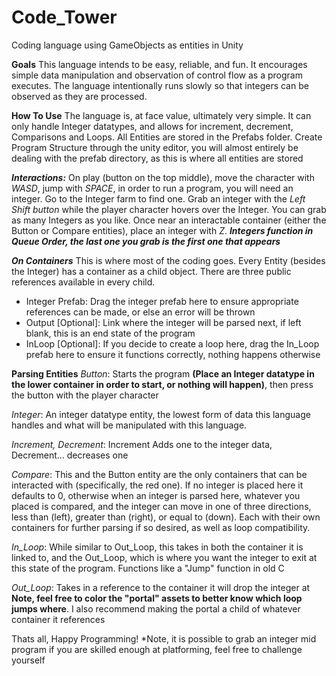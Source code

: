 # Code_Tower
Coding language using GameObjects as entities in Unity

**Goals**
This language intends to be easy, reliable, and fun. It encourages simple data manipulation and observation of control flow as a program executes. The language intentionally runs slowly so that integers can be observed as they are processed.

**How To Use**
The language is, at face value, ultimately very simple. It can only handle Integer datatypes, and allows for increment, decrement, Comparisons and Loops. All Entities are stored in the Prefabs folder.
Create Program Structure through the unity editor, you will almost entirely be dealing with the prefab directory, as this is where all entities are stored

_**Interactions:**_
On play (button on the top middle), move the character with _WASD_, jump with _SPACE_, in order to run a program, you will need an integer. Go to the Integer farm to find one.
Grab an integer with the _Left Shift button_ while the player character hovers over the Integer. You can grab as many Integers as you like.
Once near an interactable container (either the Button or Compare entities), place an integer with _Z_.  **_Integers function in Queue Order, the last one you grab is the first one that appears_**

**_On Containers_**
This is where most of the coding goes. Every Entity (besides the Integer) has a container as a child object. There are three public references available in every child.
- Integer Prefab: Drag the integer prefab here to ensure appropriate references can be made, or else an error will be thrown
- Output [Optional]: Link where the integer will be parsed next, if left blank, this is an end state of the program
- InLoop [Optional]: If you decide to create a loop here, drag the In_Loop prefab here to ensure it functions correctly, nothing happens otherwise


**Parsing Entities**
_Button_: Starts the program **(Place an Integer datatype in the lower container in order to start, or nothing will happen)**, then press the button with the player character

_Integer_: An integer datatype entity, the lowest form of data this language handles and what will be manipulated with this language.

_Increment, Decrement_: Increment Adds one to the integer data, Decrement... decreases one

_Compare_: This and the Button entity are the only containers that can be interacted with (specifically, the red one). If no integer is placed here it defaults to 0, otherwise when an integer is parsed here, whatever you placed is compared, and the integer can move in one of three directions, less than (left), greater than (right), or equal to (down). Each with their own containers for further parsing if so desired, as well as loop compatibility.

_In_Loop_: While similar to Out_Loop, this takes in both the container it is linked to, and the Out_Loop, which is where you want the integer to exit at this state of the program. Functions like a "Jump" function in old C

_Out_Loop_: Takes in a reference to the container it will drop the integer at **Note, feel free to color the "portal" assets to better know which loop jumps where**. I also recommend making the portal a child of whatever container it references

Thats all, Happy Programming!
*Note, it is possible to grab an integer mid program if you are skilled enough at platforming, feel free to challenge yourself
